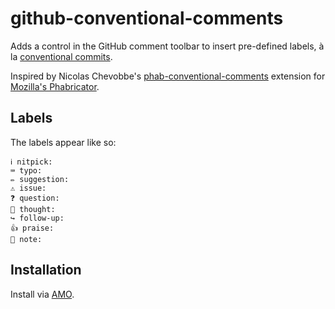 # github-conventional-comments

Adds a control in the GitHub comment toolbar to insert pre-defined labels, à la
[conventional commits](https://www.conventionalcommits.org/en/v1.0.0/).

Inspired by Nicolas Chevobbe's
[phab-conventional-comments](https://github.com/nchevobbe/phab-conventional-comments)
extension for [Mozilla's Phabricator](https://phabricator.services.mozilla.com/).

## Labels

The labels appear like so:

`ℹ️ nitpick:`<br />
`⌨️ typo:`<br />
`✏️ suggestion:`<br />
`⚠️ issue:`<br />
`❓ question:`<br />
`💭 thought:`<br />
`↪️ follow-up:`<br />
`👍 praise:`<br />
`📄 note:`

## Installation

Install via
[AMO](https://addons.mozilla.org/en-US/firefox/addon/github-conventional-comments/).
